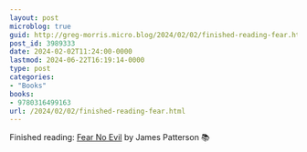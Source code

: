 ```yaml
---
layout: post
microblog: true
guid: http://greg-morris.micro.blog/2024/02/02/finished-reading-fear.html
post_id: 3989333
date: 2024-02-02T11:24:00-0000
lastmod: 2024-06-22T16:19:14-0000
type: post
categories:
- "Books"
books:
- 9780316499163
url: /2024/02/02/finished-reading-fear.html
---
```

Finished reading: [Fear No Evil](https://micro.blog/books/9780316499163) by James Patterson 📚
